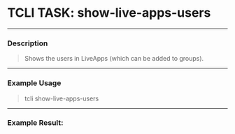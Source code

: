 # TCLI TASK: show-live-apps-users

---
### Description
> Shows the users in LiveApps (which can be added to groups).

---
### Example Usage
> tcli show-live-apps-users



---
### Example Result:
